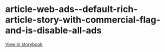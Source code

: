 # article-web-ads--default-rich-article-story-with-commercial-flag-and-is-disable-all-ads

[View in storybook](https://raw.githack.com/Independent-Digital-News-and-Media-Ltd/indy100-pwamp-sb/PR-335-sb/index.html?path=/story/article-web-ads--default-rich-article-story-with-commercial-flag-and-is-disable-all-ads)